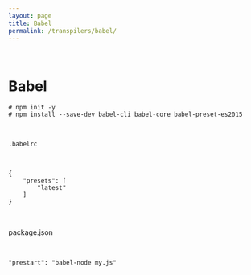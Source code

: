 ```yaml
---
layout: page
title: Babel
permalink: /transpilers/babel/
---
```


<br/>


# Babel

    # npm init -y
    # npm install --save-dev babel-cli babel-core babel-preset-es2015


<br/>

    .babelrc

<br/>

    {
        "presets": [
            "latest"
        ]
    }


<br/>

package.json

<br/>

    "prestart": "babel-node my.js"
